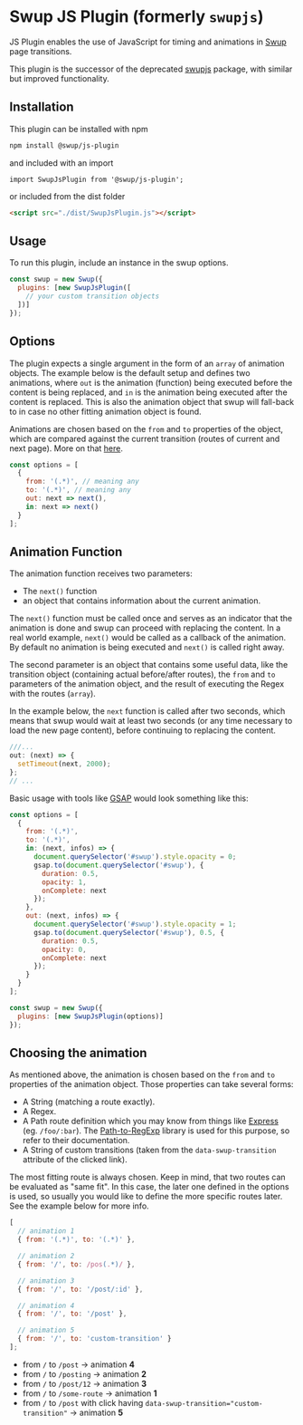 # Swup JS Plugin (formerly `swupjs`)

JS Plugin enables the use of JavaScript for timing and animations in [Swup](https://swup.js.org) page transitions.

This plugin is the successor of the deprecated [swupjs](https://github.com/swup/swupjs) package, with similar but improved functionality.

## Installation

This plugin can be installed with npm

```bash
npm install @swup/js-plugin
```

and included with an import

```shell
import SwupJsPlugin from '@swup/js-plugin';
```

or included from the dist folder

```html
<script src="./dist/SwupJsPlugin.js"></script>
```

## Usage

To run this plugin, include an instance in the swup options.

```javascript
const swup = new Swup({
  plugins: [new SwupJsPlugin([
    // your custom transition objects
  ])]
});
```

## Options

The plugin expects a single argument in the form of an `array` of animation objects.
The example below is the default setup and defines two animations,
where `out` is the animation (function) being executed before the content is being replaced, and `in` is the animation being executed after the content is replaced.
This is also the animation object that swup will fall-back to in case no other fitting animation object is found.

Animations are chosen based on the `from` and `to` properties of the object, which are compared against the current transition (routes of current and next page).
More on that [here](#choosing-the-animation).

```javascript
const options = [
  {
    from: '(.*)', // meaning any
    to: '(.*)', // meaning any
    out: next => next(),
    in: next => next()
  }
];
```

## Animation Function

The animation function receives two parameters: 
- The `next()` function 
- an object that contains information about the current animation.

The `next()` function must be called once and serves as an indicator that the animation is done and swup can proceed with replacing the content.
In a real world example, `next()` would be called as a callback of the animation.
By default no animation is being executed and `next()` is called right away.

The second parameter is an object that contains some useful data, like the transition object (containing actual before/after routes), the `from` and `to` parameters of the animation object, and the result of executing the Regex with the routes (`array`).

In the example below, the `next` function is called after two seconds,
which means that swup would wait at least two seconds (or any time necessary to load the new page content),
before continuing to replacing the content.

```javascript
///...
out: (next) => {
  setTimeout(next, 2000);
};
// ...
```

Basic usage with tools like [GSAP](https://greensock.com/gsap/) would look something like this:

```javascript
const options = [
  {
    from: '(.*)',
    to: '(.*)',
    in: (next, infos) => {
      document.querySelector('#swup').style.opacity = 0;
      gsap.to(document.querySelector('#swup'), {
        duration: 0.5,
        opacity: 1,
        onComplete: next
      });
    },
    out: (next, infos) => {
      document.querySelector('#swup').style.opacity = 1;
      gsap.to(document.querySelector('#swup'), 0.5, {
        duration: 0.5,
        opacity: 0,
        onComplete: next
      });
    }
  }
];

const swup = new Swup({
  plugins: [new SwupJsPlugin(options)]
});
```

## Choosing the animation

As mentioned above, the animation is chosen based on the `from` and `to` properties of the animation object.
Those properties can take several forms:

- A String (matching a route exactly).
- A Regex.
- A Path route definition which you may know from things like [Express](https://expressjs.com/) (eg. `/foo/:bar`). The [Path-to-RegExp](https://github.com/pillarjs/path-to-regexp) library is used for this purpose, so refer to their documentation.
- A String of custom transitions (taken from the `data-swup-transition` attribute of the clicked link).

The most fitting route is always chosen.
Keep in mind, that two routes can be evaluated as "same fit".
In this case, the later one defined in the options is used, so usually you would like to define the more specific routes later.
See the example below for more info.

```javascript
[
  // animation 1
  { from: '(.*)', to: '(.*)' },

  // animation 2
  { from: '/', to: /pos(.*)/ },

  // animation 3
  { from: '/', to: '/post/:id' },

  // animation 4
  { from: '/', to: '/post' },

  // animation 5
  { from: '/', to: 'custom-transition' }
];
```

- from `/` to `/post` → animation **4**
- from `/` to `/posting` → animation **2**
- from `/` to `/post/12` → animation **3**
- from `/` to `/some-route` → animation **1**
- from `/` to `/post` with click having `data-swup-transition="custom-transition"` → animation **5**
